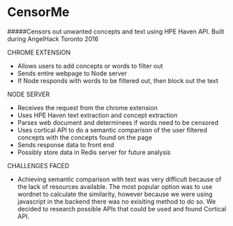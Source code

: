 # CensorMe
#####Censors out unwanted concepts and text using HPE Haven API. Built during AngelHack Toronto 2016

CHROME EXTENSION
- Allows users to add concepts or words to filter out
- Sends entire webpage to Node server
- If Node responds with words to be filtered out, then block out the text

NODE SERVER
- Receives the request from the chrome extension
- Uses HPE Haven text extraction and concept extraction 
- Parses web document and determinees if words need to be censored
- Uses cortical API to do a semantic comparison of the user filtered concepts with the concepts found on the page
- Sends response data to front end
- Possibly store data in Redis server for future analysis

CHALLENGES FACED
- Achieving semantic comparison with text was very difficult because of the lack of resources available. The most popular option was to use wordnet to calculate the similarity, however because we were using javascript in the backend there was no exisiting method to do so. We decided to research possible APIs that could be used and found Cortical API.  

